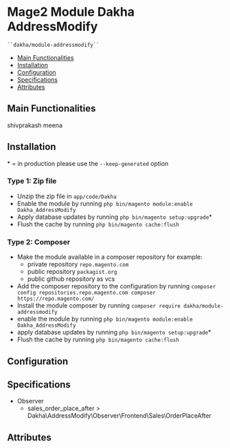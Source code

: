 # Mage2 Module Dakha AddressModify

    ``dakha/module-addressmodify``

 - [Main Functionalities](#markdown-header-main-functionalities)
 - [Installation](#markdown-header-installation)
 - [Configuration](#markdown-header-configuration)
 - [Specifications](#markdown-header-specifications)
 - [Attributes](#markdown-header-attributes)


## Main Functionalities
shivprakash meena

## Installation
\* = in production please use the `--keep-generated` option

### Type 1: Zip file

 - Unzip the zip file in `app/code/Dakha`
 - Enable the module by running `php bin/magento module:enable Dakha_AddressModify`
 - Apply database updates by running `php bin/magento setup:upgrade`\*
 - Flush the cache by running `php bin/magento cache:flush`

### Type 2: Composer

 - Make the module available in a composer repository for example:
    - private repository `repo.magento.com`
    - public repository `packagist.org`
    - public github repository as vcs
 - Add the composer repository to the configuration by running `composer config repositories.repo.magento.com composer https://repo.magento.com/`
 - Install the module composer by running `composer require dakha/module-addressmodify`
 - enable the module by running `php bin/magento module:enable Dakha_AddressModify`
 - apply database updates by running `php bin/magento setup:upgrade`\*
 - Flush the cache by running `php bin/magento cache:flush`


## Configuration




## Specifications

 - Observer
	- sales_order_place_after > Dakha\AddressModify\Observer\Frontend\Sales\OrderPlaceAfter


## Attributes



